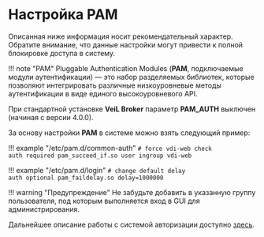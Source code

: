 # Настройка PAM

Описанная ниже информация носит рекомендательный характер. Обратите внимание, что данные настройки могут привести к
полной блокировке доступа в систему.

!!! note "PAM"
    Pluggable Authentication Modules (**PAM**, подключаемые модули аутентификации) — это набор разделяемых библиотек, 
    которые позволяют интегрировать различные низкоуровневые методы аутентификации в виде единого высокоуровневого API.

При стандартной установке **VeiL Broker** параметр **PAM_AUTH** выключен (начиная с версии 4.0.0).

За основу настройки **PAM** в системе можно взять следующий пример:

!!! example "/etc/pam.d/common-auth"
    `# force vdi-web check`    
    `auth required pam_succeed_if.so user ingroup vdi-web`
        

!!! example "/etc/pam.d/login"
    `# change default delay`    
    `auth optional pam_faildelay.so delay=1000000`

!!! warning "Предупреждение"
    Не забудьте добавить в указанную группу пользователя, под которым выполняется вход в GUI для администрирования.

Дальнейшее описание работы с системой авторизации доступно [здесь](../../../auth_v3/info.md).